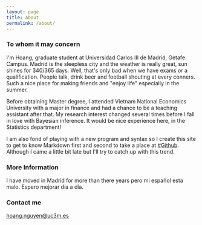 ```yaml
---
layout: page
title: About
permalink: /about/
---
```


### To whom it may concern

I'm Hoang, graduate student at Universidad Carlos III de Madrid, Getafe Campus. Madrid is the sleepless city and the weather is really great, sun shines for 340/365 days. Well, that's only bad when we have exams or a qualification. People talk, drink beer and football shouting at every conners. Such a nice place for making friends and "enjoy life" especially in the summer.

Before obtaining Master degree, I attended Vietnam National Economics University with a major in finance and had a chance to be a teaching assistant after that. My research interest changed several times before I fall in love with Bayesian inference. It would be nice experience here, in the Statistics department!

I am also fond of playing with a new program and syntax so I create this site to get to know Markdown first and second to take a place at [#Github](http://github.com/hoanguc3m). Although I came a little bit late but I'll try to catch up with this trend. 


### More Information

I have moved in Madrid for more than there years pero mi español esta malo. Espero mejorar día a día.

### Contact me

[hoang.nguyen@uc3m.es](mailto:hoang.nguyen@uc3m.es)
